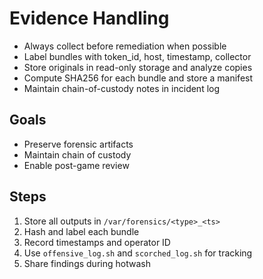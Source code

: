 # Evidence Handling

- Always collect before remediation when possible
- Label bundles with token_id, host, timestamp, collector
- Store originals in read-only storage and analyze copies
- Compute SHA256 for each bundle and store a manifest
- Maintain chain-of-custody notes in incident log

## Goals
- Preserve forensic artifacts
- Maintain chain of custody
- Enable post-game review

## Steps
1.  Store all outputs in `/var/forensics/<type>_<ts>`
2.  Hash and label each bundle
3.  Record timestamps and operator ID
4.  Use `offensive_log.sh` and `scorched_log.sh` for tracking
5.  Share findings during hotwash


